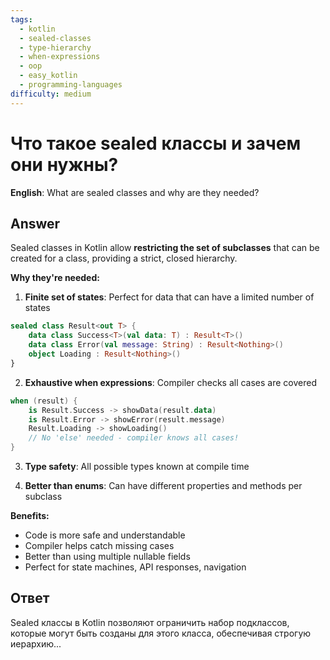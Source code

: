 ```yaml
---
tags:
  - kotlin
  - sealed-classes
  - type-hierarchy
  - when-expressions
  - oop
  - easy_kotlin
  - programming-languages
difficulty: medium
---
```


# Что такое sealed классы и зачем они нужны?

**English**: What are sealed classes and why are they needed?

## Answer

Sealed classes in Kotlin allow **restricting the set of subclasses** that can be created for a class, providing a strict, closed hierarchy.

**Why they're needed:**

1. **Finite set of states**: Perfect for data that can have a limited number of states
```kotlin
sealed class Result<out T> {
    data class Success<T>(val data: T) : Result<T>()
    data class Error(val message: String) : Result<Nothing>()
    object Loading : Result<Nothing>()
}
```

2. **Exhaustive when expressions**: Compiler checks all cases are covered
```kotlin
when (result) {
    is Result.Success -> showData(result.data)
    is Result.Error -> showError(result.message)
    Result.Loading -> showLoading()
    // No 'else' needed - compiler knows all cases!
}
```

3. **Type safety**: All possible types known at compile time

4. **Better than enums**: Can have different properties and methods per subclass

**Benefits:**
- Code is more safe and understandable
- Compiler helps catch missing cases
- Better than using multiple nullable fields
- Perfect for state machines, API responses, navigation

## Ответ

Sealed классы в Kotlin позволяют ограничить набор подклассов, которые могут быть созданы для этого класса, обеспечивая строгую иерархию...

